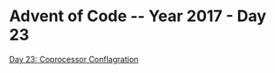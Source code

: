 # Advent of Code -- Year 2017 - Day 23

[Day 23: Coprocessor Conflagration](https://adventofcode.com/2017/day/23)
